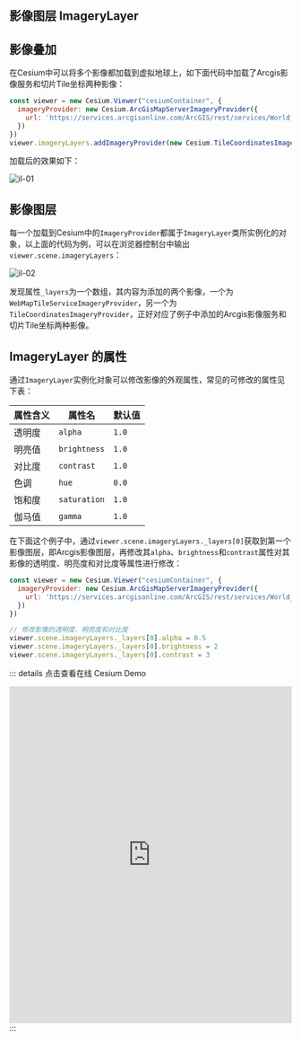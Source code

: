 ## 影像图层 ImageryLayer

## 影像叠加

在Cesium中可以将多个影像都加载到虚拟地球上，如下面代码中加载了Arcgis影像服务和切片Tile坐标两种影像：

```javascript
const viewer = new Cesium.Viewer("cesiumContainer", {
  imageryProvider: new Cesium.ArcGisMapServerImageryProvider({
    url: 'https://services.arcgisonline.com/ArcGIS/rest/services/World_Imagery/MapServer'
  })
})
viewer.imageryLayers.addImageryProvider(new Cesium.TileCoordinatesImageryProvider())
```

加载后的效果如下：

![il-01](/cesium-docs/assets/img/guide/il01.png)

## 影像图层

每一个加载到Cesium中的`ImageryProvider`都属于`ImageryLayer`类所实例化的对象，以上面的代码为例，可以在浏览器控制台中输出`viewer.scene.imageryLayers`：

![il-02](/cesium-docs/assets/img/guide/il02.png)

发现属性`_layers`为一个数组，其内容为添加的两个影像，一个为`WebMapTileServiceImageryProvider`，另一个为`TileCoordinatesImageryProvider`，正好对应了例子中添加的Arcgis影像服务和切片Tile坐标两种影像。

## ImageryLayer 的属性

通过`ImageryLayer`实例化对象可以修改影像的外观属性，常见的可修改的属性见下表：

| 属性含义 | 属性名       | 默认值 |
| -------- | ------------ | ------ |
| 透明度   | `alpha`      | `1.0`  |
| 明亮值   | `brightness` | `1.0`  |
| 对比度   | `contrast`   | `1.0`  |
| 色调     | `hue`        | `0.0`  |
| 饱和度   | `saturation` | `1.0`  |
| 伽马值   | `gamma`      | `1.0`  |

在下面这个例子中，通过`viewer.scene.imageryLayers._layers[0]`获取到第一个影像图层，即Arcgis影像图层，再修改其`alpha`、`brightness`和`contrast`属性对其影像的透明度、明亮度和对比度等属性进行修改：

```javascript
const viewer = new Cesium.Viewer("cesiumContainer", {
  imageryProvider: new Cesium.ArcGisMapServerImageryProvider({
    url: 'https://services.arcgisonline.com/ArcGIS/rest/services/World_Imagery/MapServer'
  })
})

// 修改影像的透明度、明亮度和对比度
viewer.scene.imageryLayers._layers[0].alpha = 0.5
viewer.scene.imageryLayers._layers[0].brightness = 2
viewer.scene.imageryLayers._layers[0].contrast = 3
```

::: details 点击查看在线 Cesium Demo
<br/>

 <iframe  
 height=600 
 width=100% 
 src="https://syzdev.gitee.io/page/cesium/ImageryConfig.html"  
 frameborder=0 >
 </iframe>
:::